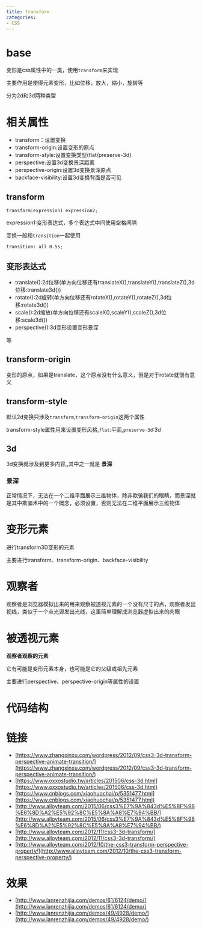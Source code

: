 ```yaml
---
title: transform
categories: 
- CSS
---
```


# base
变形是css属性中的一类，使用`transform`来实现

主要作用是使得元素变形，比如位移，放大，缩小，旋转等

分为2d和3d两种类型

# 相关属性

- transform：设置变换
- transform-origin:设置变形的原点
- transform-style:设置变换类型(flat/preserve-3d)
- perspective:设置3d变换景深距离
- perspective-origin:设置3d变换景深原点
- backface-visibility:设置3d变换背面是否可见

## transform

```
transform:expression1 expression2;
```
expression1:变形表达式，多个表达式中间使用空格间隔

变换一般和`transition`一起使用

```
transition: all 0.5s;
```
## 变形表达式
- translate():2d位移(单方向位移还有translateX(),translateY(),translateZ(),3d位移:translate3d())
- rotate():2d旋转(单方向位移还有rotateX(),rotateY(),rotateZ(),3d位移:rotate3d())
- scale():2d缩放(单方向位移还有scaleX(),scaleY(),scaleZ(),3d位移:scale3d())
- perspective():3d变形设置变形景深


等

## transform-origin
变形的原点，如果是translate，这个原点没有什么意义，但是对于rotate就很有意义

## transform-style
默认2d变换只涉及`transform`,`transform-origin`这两个属性

transform-style属性用来设置变形风格,`flat`:平面,`preserve-3d`:3d


## 3d

3d变换就涉及到更多内容,,其中之一就是 **景深**

### 景深
正常情况下，无法在一个二维平面展示三维物体，除非欺骗我们的眼睛，而景深就是其中欺骗术中的一个概念，必须设置，否则无法在二维平面展示三维物体



# 变形元素

进行transform3D变形的元素

主要进行transform、transform-origin、backface-visibility


# 观察者
观察者是浏览器模拟出来的用来观察被透视元素的一个没有尺寸的点，观察者发出视线，类似于一个点光源发出光线，这里简单理解成浏览器虚拟出来的肉眼

# 被透视元素

**观察者观察的元素**

它有可能是变形元素本身，也可能是它的父级或祖先元素

主要进行perspective、perspective-origin等属性的设置





# 代码结构




# 链接
- [https://www.zhangxinxu.com/wordpress/2012/09/css3-3d-transform-perspective-animate-transition/](https://www.zhangxinxu.com/wordpress/2012/09/css3-3d-transform-perspective-animate-transition/)
- [https://www.oxxostudio.tw/articles/201506/css-3d.html](https://www.oxxostudio.tw/articles/201506/css-3d.html)
- [https://www.cnblogs.com/xiaohuochai/p/5351477.html](https://www.cnblogs.com/xiaohuochai/p/5351477.html)
- [http://www.alloyteam.com/2015/06/css3%E7%9A%843d%E5%8F%98%E6%8D%A2%E5%92%8C%E5%8A%A8%E7%94%BB/](http://www.alloyteam.com/2015/06/css3%E7%9A%843d%E5%8F%98%E6%8D%A2%E5%92%8C%E5%8A%A8%E7%94%BB/)
- [http://www.alloyteam.com/2012/11/css3-3d-transform/](http://www.alloyteam.com/2012/11/css3-3d-transform/)
- [http://www.alloyteam.com/2012/10/the-css3-transform-perspective-property/](http://www.alloyteam.com/2012/10/the-css3-transform-perspective-property/)



# 效果
- [http://www.lanrenzhijia.com/demos/61/6124/demo/](http://www.lanrenzhijia.com/demos/61/6124/demo/)
- [http://www.lanrenzhijia.com/demos/49/4928/demo/](http://www.lanrenzhijia.com/demos/49/4928/demo/)